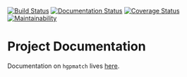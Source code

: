 
[![Build Status](https://travis-ci.org/klittlepage/hgpmatch.svg?branch=master)](https://travis-ci.org/klittlepage/hgpmatch)
[![Documentation Status](https://readthedocs.org/projects/hgpmatch/badge/?version=latest)](https://hgpmatch.readthedocs.io/en/latest/?badge=latest)
[![Coverage Status](https://coveralls.io/repos/github/klittlepage/hgpmatch/badge.svg?branch=master)](https://coveralls.io/github/klittlepage/hgpmatch?branch=master)
[![Maintainability](https://api.codeclimate.com/v1/badges/4c630da0aa82da61e13e/maintainability)](https://codeclimate.com/github/klittlepage/hgpmatch/maintainability)

# Project Documentation

Documentation on `hgpmatch` lives [here](https://hgpmatch.readthedocs.io/).

